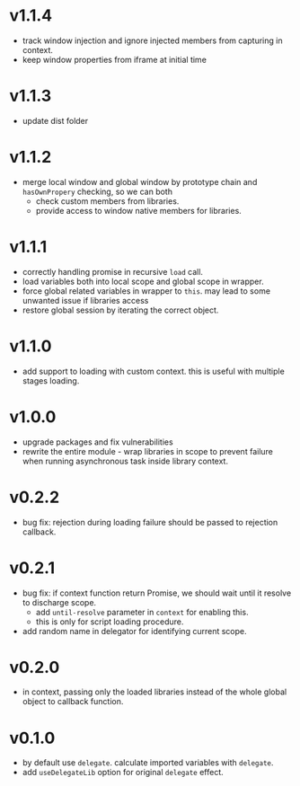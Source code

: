 # v1.1.4

 - track window injection and ignore injected members from capturing in context.
 - keep window properties from iframe at initial time


# v1.1.3

 - update dist folder


# v1.1.2

 - merge local window and global window by prototype chain and `hasOwnPropery` checking, so we can both
   - check custom members from libraries.
   - provide access to window native members for libraries.


# v1.1.1

 - correctly handling promise in recursive `load` call.
 - load variables both into local scope and global scope in wrapper.
 - force global related variables in wrapper to `this`. may lead to some unwanted issue if libraries access
 - restore global session by iterating the correct object.


# v1.1.0

 - add support to loading with custom context. this is useful with multiple stages loading.


# v1.0.0

 - upgrade packages and fix vulnerabilities
 - rewrite the entire module - wrap libraries in scope to prevent failure when running asynchronous task inside library context.


# v0.2.2

 - bug fix: rejection during loading failure should be passed to rejection callback.


# v0.2.1

 - bug fix: if context function return Promise, we should wait until it resolve to discharge scope.
   - add `until-resolve` parameter in `context` for enabling this.
   - this is only for script loading procedure. 
 - add random name in delegator for identifying current scope.


# v0.2.0

 - in context, passing only the loaded libraries instead of the whole global object to callback function.


# v0.1.0

 - by default use `delegate`. calculate imported variables with `delegate`.
 - add `useDelegateLib` option for original `delegate` effect.
